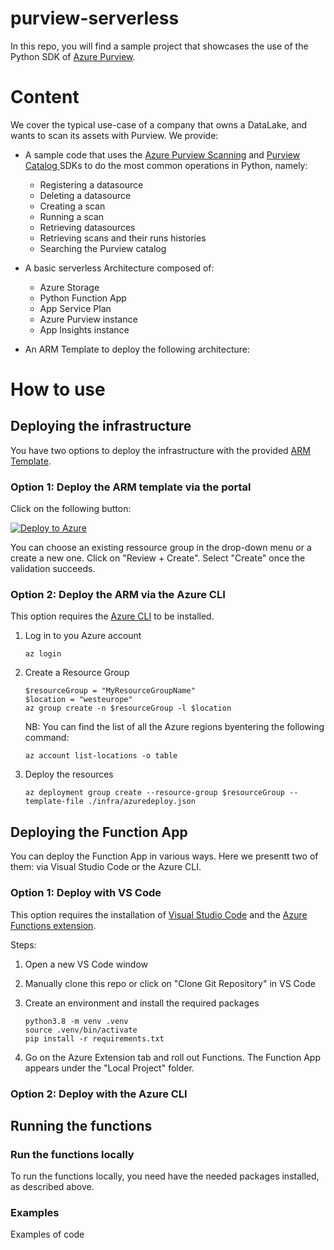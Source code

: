 # purview-serverless

In this repo, you will find a sample project that showcases the use of the Python SDK of [Azure Purview](https://azure.microsoft.com/en-gb/services/purview/).

# Content

We cover the typical use-case of a company that owns a DataLake, and wants to scan its assets with Purview. 
We provide:

* A sample code that uses the [Azure Purview Scanning](https://azuresdkdocs.blob.core.windows.net/$web/python/azure-purview-scanning/1.0.0b2/index.html) and [Purview Catalog ](https://azuresdkdocs.blob.core.windows.net/$web/python/azure-purview-catalog/1.0.0b2/index.html) SDKs to do the most common operations in Python, namely:
    * Registering a datasource
    * Deleting a datasource
    * Creating a scan
    * Running a scan
    * Retrieving datasources
    * Retrieving scans and their runs histories
    * Searching the Purview catalog

* A basic serverless Architecture composed of:
    * Azure Storage 
    * Python Function App 
    * App Service Plan
    * Azure Purview instance
    * App Insights instance 
    
* An ARM Template to deploy the following architecture:

    <!-- [PUT DIAGRAM] -->

# How to use 
## Deploying the infrastructure
You have two options to deploy the infrastructure with the provided [ARM Template](https://docs.microsoft.com/en-us/azure/azure-resource-manager/templates/overview).

### Option 1: Deploy the ARM template via the portal
Click on the following button: 

[![Deploy to Azure](https://aka.ms/deploytoazurebutton)](https://portal.azure.com/#create/Microsoft.Template/uri/https%3A%2F%2Fraw.githubusercontent.com%2Fatrao%2Fpurview-serverless%2Fdocumentation%2Finfra%2Fazuredeploy.json) 


You can choose an existing ressource group in the drop-down menu or a create a new one. Click on "Review + Create". Select "Create" once the validation succeeds.

### Option 2: Deploy the ARM via the Azure CLI
This option requires the [Azure CLI](https://docs.microsoft.com/en-us/cli/azure/install-azure-cli) to be installed.

1. Log in to you Azure account 

    ```
    az login
    ```

2. Create a Resource Group 

    ```
    $resourceGroup = "MyResourceGroupName"
    $location = "westeurope" 
    az group create -n $resourceGroup -l $location
    ```

    NB: You can find the list of all the Azure regions byentering the following command:
    ```
    az account list-locations -o table 
    ```

3. Deploy the resources 
    ```
    az deployment group create --resource-group $resourceGroup --template-file ./infra/azuredeploy.json
    ```



## Deploying the Function App 
You can deploy the Function App in various ways. Here we presentt two of them: via Visual Studio Code or the Azure CLI.

### Option 1: Deploy with VS Code
This option requires the installation of [Visual Studio Code](https://code.visualstudio.com/) and the [Azure Functions extension](https://marketplace.visualstudio.com/items?itemName=ms-azuretools.vscode-azurefunctions).

Steps:
1. Open a new VS Code window

2. Manually clone this repo or click on "Clone Git Repository" in VS Code    

3. Create an environment and install the required packages
    ```
    python3.8 -m venv .venv
    source .venv/bin/activate
    pip install -r requirements.txt
    ```

4. Go on the Azure Extension tab and roll out Functions. The Function App appears under the "Local Project" folder.
    <!-- Include image here  -->





### Option 2: Deploy with the Azure CLI



##  Running the functions
### Run the functions locally 
To run the functions locally, you need have the needed packages installed, as described above. 
<!-- [Insert link here to the descirption] -->


### Examples
<!-- Notes on choices (Storage Kind) -->
Examples of code 
